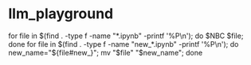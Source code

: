 # llm_playground

for file in $(find . -type f -name "*.ipynb" -printf '%P\n'); do $NBC $file; done
for file in $(find . -type f -name "new_*.ipynb" -printf '%P\n'); do new_name="${file#new_}"; mv "$file" "$new_name"; done